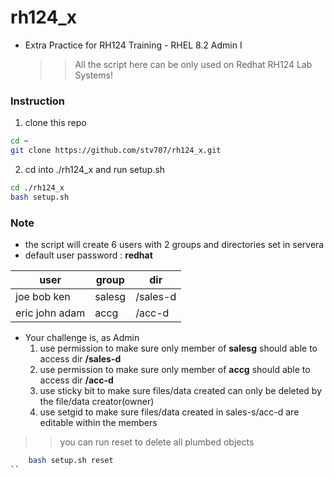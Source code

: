 # rh124_x
* Extra Practice for RH124 Training - RHEL 8.2 Admin I
  >> All the script here can be only used on Redhat RH124 Lab Systems!

### Instruction 

1. clone this repo
```sh 
cd ~
git clone https://github.com/stv707/rh124_x.git
```

2. cd into ./rh124_x and run setup.sh 
```sh 
cd ./rh124_x
bash setup.sh 
```

### Note
* the script will create 6 users with 2 groups and directories set in  servera
* default user  password : **redhat**

| user | group | dir |
|---|---|---|
| joe bob ken | salesg | /sales-d |
| eric john adam | accg | /acc-d | 

* Your challenge is, as Admin 
    1. use permission to make sure only member of **salesg** should able to access dir **/sales-d** 
    1. use permission to make sure only member of **accg** should able to access dir **/acc-d**
    1. use sticky bit to make sure files/data created can only be deleted by the file/data creator(owner)
    1. use setgid to make sure files/data created in sales-s/acc-d are editable within the members





>> you can run reset to delete all plumbed objects

```sh 
    bash setup.sh reset
``